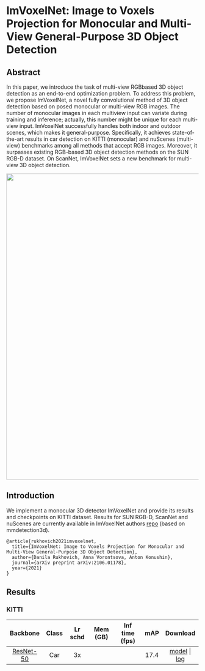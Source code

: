 # ImVoxelNet: Image to Voxels Projection for Monocular and Multi-View General-Purpose 3D Object Detection

## Abstract

<!-- [ABSTRACT] -->

In this paper, we introduce the task of multi-view RGBbased 3D object detection as an end-to-end optimization problem. To address this problem, we propose ImVoxelNet, a novel fully convolutional method of 3D object detection based on posed monocular or multi-view RGB images. The number of monocular images in each multiview input can variate during training and inference; actually, this number might be unique for each multi-view input. ImVoxelNet successfully handles both indoor and outdoor scenes, which makes it general-purpose. Specifically, it achieves state-of-the-art results in car detection on KITTI (monocular) and nuScenes (multi-view) benchmarks among all methods that accept RGB images. Moreover, it surpasses existing RGB-based 3D object detection methods on the SUN RGB-D dataset. On ScanNet, ImVoxelNet sets a new benchmark for multi-view 3D object detection.

<!-- [IMAGE] -->

<div align=center>
<img src="https://user-images.githubusercontent.com/36950400/143871445-38a55168-b8cd-4520-8ed6-f5c8c8ea304a.png" width="800"/>
</div>

<!-- [PAPER_TITLE: ImVoxelNet: Image to Voxels Projection for Monocular and Multi-View General-Purpose 3D Object Detection] -->
<!-- [PAPER_URL: https://arxiv.org/abs/2106.01178] -->

## Introduction

<!-- [ALGORITHM] -->

We implement a monocular 3D detector ImVoxelNet and provide its results and checkpoints on KITTI dataset.
Results for SUN RGB-D, ScanNet and nuScenes are currently available in ImVoxelNet authors
[repo](https://github.com/saic-vul/imvoxelnet) (based on mmdetection3d).

```
@article{rukhovich2021imvoxelnet,
  title={ImVoxelNet: Image to Voxels Projection for Monocular and Multi-View General-Purpose 3D Object Detection},
  author={Danila Rukhovich, Anna Vorontsova, Anton Konushin},
  journal={arXiv preprint arXiv:2106.01178},
  year={2021}
}
```

## Results

### KITTI

|  Backbone   |Class| Lr schd | Mem (GB) | Inf time (fps) | mAP | Download |
| :---------: | :-----: |:-----: | :------: | :------------: | :----: |:----: |
| [ResNet-50](./imvoxelnet_kitti-3d-car.py) | Car | 3x | | |17.4|[model](https://download.openmmlab.com/mmdetection3d/v0.1.0_models/imvoxelnet/imvoxelnet_kitti-3d-car_20210610_152323-b9abba85.pth) &#124; [log](https://download.openmmlab.com/mmdetection3d/v0.1.0_models/imvoxelnet/imvoxelnet_kitti-3d-car_20210610_152323.log.json)|

